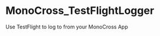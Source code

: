 MonoCross_TestFlightLogger
==========================

Use TestFlight to log to from your MonoCross App